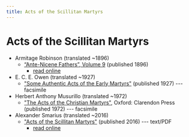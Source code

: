 ```yaml
---
title: Acts of the Scillitan Martyrs
---
```


# Acts of the Scillitan Martyrs

* Armitage Robinson (translated ~1896)
  * [“Ante-Nicene Fathers”, Volume 9](anf.html) (published 1896)
    * [read online](http://www.ccel.org/ccel/schaff/anf09/anf09.xiv.ii.html)
* E. C. E. Owen (translated ~1927)
  * ["Some Authentic Acts of the Early Martyrs"](someauthenticactsoftheearlymartyrs.html) (published 1927) --- facsimile
* Herbert Anthony Musurillo (translated ~1972)
  * ["The Acts of the Christian Martyrs"](https://www.scribd.com/document/249295097/Musurillo-Acts-of-the-Christian-Martyrs), Oxford: Clarendon Press (published 1972) --- facsimile
* Alexander Smarius (translated ~2016)
  * ["Acts of the Scillitan Martyrs"](actsofthescillitanmartyrs_smariustranslation.pdf) (published 2016) --- text/PDF
    * [read online](https://www.livius.org/sources/content/acts-of-the-scillitan-martyrs/translation/)

